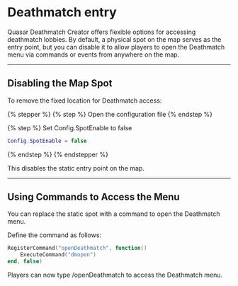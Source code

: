 # Deathmatch entry

Quasar Deathmatch Creator offers flexible options for accessing deathmatch lobbies. By default, a physical spot on the map serves as the entry point, but you can disable it to allow players to open the Deathmatch menu via commands or events from anywhere on the map.

***

## Disabling the Map Spot

To remove the fixed location for Deathmatch access:

{% stepper %}
{% step %}
Open the configuration file
{% endstep %}

{% step %}
Set Config.SpotEnable to false

```lua
Config.SpotEnable = false
```
{% endstep %}
{% endstepper %}

This disables the static entry point on the map.

***

## Using Commands to Access the Menu

You can replace the static spot with a command to open the Deathmatch menu.&#x20;

Define the command as follows:

```lua
RegisterCommand("openDeathmatch", function()
    ExecuteCommand("dmopen")
end, false)
```

Players can now type /openDeathmatch to access the Deathmatch menu.
